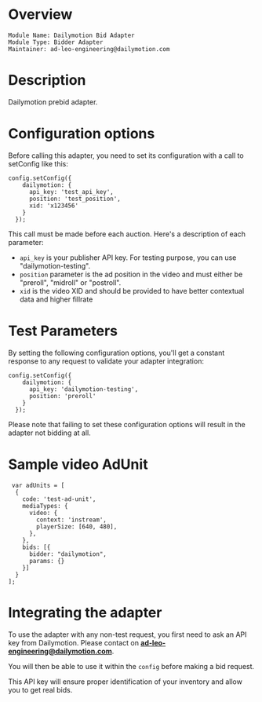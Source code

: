 # Overview

```
Module Name: Dailymotion Bid Adapter
Module Type: Bidder Adapter
Maintainer: ad-leo-engineering@dailymotion.com
```

# Description

Dailymotion prebid adapter.

# Configuration options

Before calling this adapter, you need to set its configuration with a call to setConfig like this:
```
config.setConfig({
    dailymotion: {
      api_key: 'test_api_key',
      position: 'test_position',
      xid: 'x123456'
    }
  });
```

This call must be made before each auction. Here's a description of each parameter:
* `api_key` is your publisher API key. For testing purpose, you can use "dailymotion-testing".
* `position` parameter is the ad position in the video and must either be "preroll", "midroll" or "postroll".
* `xid` is the video XID and should be provided to have better contextual data and higher fillrate

# Test Parameters

By setting the following configuration options, you'll get a constant response to any request to validate your adapter integration:
```
config.setConfig({
    dailymotion: {
      api_key: 'dailymotion-testing',
      position: 'preroll'
    }
  });
```
Please note that failing to set these configuration options will result in the adapter not bidding at all.

# Sample video AdUnit
```
 var adUnits = [
  {
    code: 'test-ad-unit',
    mediaTypes: {
      video: {
        context: 'instream',
        playerSize: [640, 480],
      },
    },
    bids: [{
      bidder: "dailymotion",
      params: {}
    }]
  }
];
```

# Integrating the adapter

To use the adapter with any non-test request, you first need to ask an API key from Dailymotion. Please contact on **ad-leo-engineering@dailymotion.com**.

You will then be able to use it within the `config` before making a bid request.

This API key will ensure proper identification of your inventory and allow you to get real bids.
